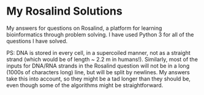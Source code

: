 # My Rosalind Solutions
My answers for questions on Rosalind, a platform for learning bioinformatics through problem solving.
I have used Python 3 for all of the questions I have solved.

PS:
DNA is stored in every cell, in a supercoiled manner, not as a straight strand 
(which would be of length ~ 2.2 m in humans!).
Similarly, most of the inputs for DNA/RNA strands in the Rosalind question will not be in a long
(1000s of characters long) line, but will be split by newlines. My answers take this into account, 
so they might be a tad longer than they should be, even though some of the algorithms might be straightforward.
